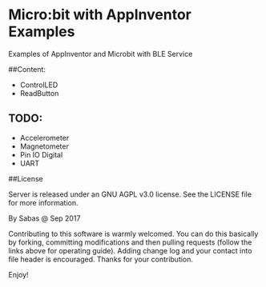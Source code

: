 # Micro:bit with AppInventor Examples

Examples of AppInventor and Microbit with BLE Service

##Content:
- ControlLED
- ReadButton


## TODO:
- Accelerometer
- Magnetometer
- Pin IO Digital
- UART

##License

Server is released under an GNU AGPL v3.0 license. See the LICENSE file for more information.

By Sabas @ Sep 2017

Contributing to this software is warmly welcomed. You can do this basically by
forking, committing modifications and then pulling requests (follow the links above
for operating guide). Adding change log and your contact into file header is encouraged.
Thanks for your contribution.

Enjoy!
